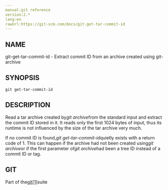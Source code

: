 ```yaml
---
manual:git reference
version:2.*
lang:en
rawUrl:https://git-scm.com/docs/git-get-tar-commit-id
---
```



## [](%5323#_name "")NAME<a name="_name"></a>


git-get-tar-commit-id - Extract commit ID from an archive created using git-archive





## [](%5323#_synopsis "")SYNOPSIS<a name="_synopsis"></a>

```
git get-tar-commit-id
```




## [](%5323#_description "")DESCRIPTION<a name="_description"></a>


Read a tar archive created by<em>git archive</em>from the standard input and extract the commit ID stored in it. It reads only the first 1024 bytes of input, thus its runtime is not influenced by the size of the tar archive very much.




If no commit ID is found,<em>git get-tar-commit-id</em>quietly exists with a return code of 1. This can happen if the archive had not been created using<em>git archive</em>or if the first parameter of<em>git archive</em>had been a tree ID instead of a commit ID or tag.





## [](%5323#_git "")GIT<a name="_git"></a>


Part of the[git[1]](%2248  "")suite





